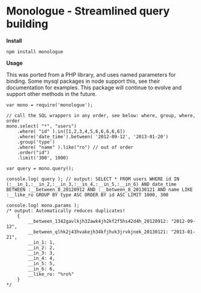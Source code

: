 Monologue - Streamlined query building
======================================

**Install**

    npm install monologue

**Usage**

This was ported from a PHP library, and uses named parameters for binding. Some mysql packages in node support this, see their documentation for examples. This package will continue to evolve and support other methods in the future.

    var mono = require('monologue');

    // call the SQL wrappers in any order, see below: where, group, where, order
    mono.select( "*", "users")
        .where( "id" ).in([1,2,3,4,5,6,6,6,6,6])
        .where('date_time').between( '2012-09-12', '2013-01-20')
        .group('type')
        .where( "name" ).like("ro") // out of order
        .order("id")
        .limit('300', 1000)

    var query = mono.query();

    console.log( query ); // output: SELECT * FROM users WHERE id IN (:__in_1,:__in_2,:__in_3,:__in_4,:__in_5,:__in_6) AND date_time BETWEEN :__between_8_20120912 AND :__between_8_20130121 AND name LIKE :__like_ro GROUP BY type ASC ORDER BY id ASC LIMIT 1000, 300

    console.log( mono.params );
    /* output: Automatically reduces duplicates!
        {
            __between_1342gavlkjh32awk4jh2kf2f5hs42d4h_20120912: "2012-09-12",
            __between_qlhk2j43hvakejh34kfjhvk3jrvkjnek_20130121: "2013-01-21",
            __in_1: 1,
            __in_2: 2,
            __in_3: 3,
            __in_4: 4,
            __in_5: 5,
            __in_6: 6,
            __like_ro: "%ro%"
        }
    */